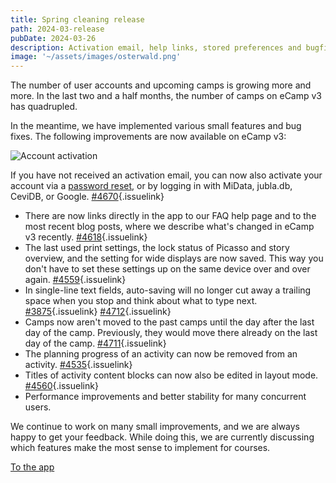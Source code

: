 ```yaml
---
title: Spring cleaning release
path: 2024-03-release
pubDate: 2024-03-26
description: Activation email, help links, stored preferences and bugfixes
image: '~/assets/images/osterwald.png'
---
```


The number of user accounts and upcoming camps is growing more and more. In the last two and a half months, the number of camps on eCamp v3 has quadrupled.

In the meantime, we have implemented various small features and bug fixes. The following improvements are now available on eCamp v3:

<div class="simple-columns">

![Account activation](~/assets/images/activate-login.png)

If you have not received an activation email, you can now also activate your account via a [password reset](https://app.ecamp3.ch/reset-password), or by logging in with MiData, jubla.db, CeviDB, or Google. [#4670](https://github.com/ecamp/ecamp3/issues/4670){.issuelink}

</div>

- There are now links directly in the app to our FAQ help page and to the most recent blog posts, where we describe what's changed in eCamp v3 recently. [#4618](https://github.com/ecamp/ecamp3/pull/4618){.issuelink}
- The last used print settings, the lock status of Picasso and story overview, and the setting for wide displays are now saved. This way you don't have to set these settings up on the same device over and over again. [#4559](https://github.com/ecamp/ecamp3/pull/4559){.issuelink}
- In single-line text fields, auto-saving will no longer cut away a trailing space when you stop and think about what to type next. [#3875](https://github.com/ecamp/ecamp3/issues/3875){.issuelink} [#4712](https://github.com/ecamp/ecamp3/issues/4712){.issuelink}
- Camps now aren't moved to the past camps until the day after the last day of the camp. Previously, they would move there already on the last day of the camp. [#4711](https://github.com/ecamp/ecamp3/issues/4711){.issuelink}
- The planning progress of an activity can now be removed from an activity. [#4535](https://github.com/ecamp/ecamp3/issues/4535){.issuelink}
- Titles of activity content blocks can now also be edited in layout mode. [#4560](https://github.com/ecamp/ecamp3/pull/4560){.issuelink}
- Performance improvements and better stability for many concurrent users.

We continue to work on many small improvements, and we are always happy to get your feedback. While doing this, we are currently discussing which features make the most sense to implement for courses.

<a class="btn secondary mr-4 mb-4" href="https://app.ecamp3.ch" target="_blank">To the app</a>
